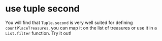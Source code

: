 # use tuple second

You will find that `Tuple.second` is very well suited for defining `countPlaceTreasures`, you can map it on the list of treasures or use it in a `List.filter` function.
Try it out!
